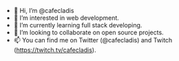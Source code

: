 - 👋 Hi, I’m @cafecladis
- 👀 I’m interested in web development.
- 🌱 I’m currently learning full stack developing.
- 💞️ I’m looking to collaborate on open source projects.
- 📫 You can find me on Twitter (@cafecladis) and Twitch (https://twitch.tv/cafecladis).

<!---
cafecladis/cafecladis is a ✨ special ✨ repository because its `README.md` (this file) appears on your GitHub profile.
You can click the Preview link to take a look at your changes.
--->
